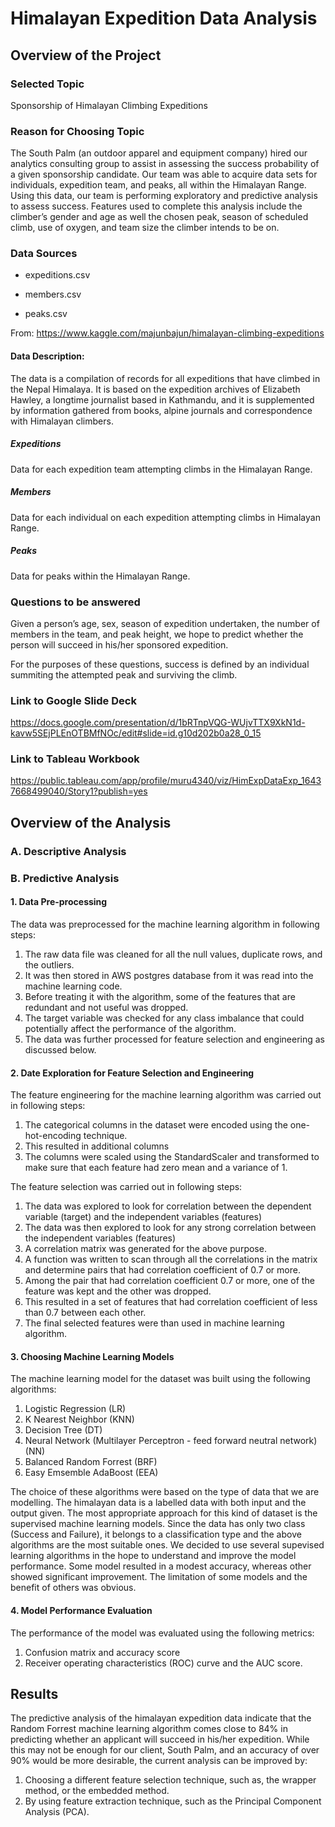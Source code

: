 # Himalayan Expedition Data Analysis

## Overview of the Project

### Selected Topic

Sponsorship of Himalayan Climbing Expeditions

### Reason for Choosing Topic

The South Palm (an outdoor apparel and equipment company) hired our analytics consulting group to assist in assessing the success probability of a given sponsorship candidate. Our team was able to acquire data sets for individuals, expedition team, and peaks, all within the Himalayan Range.
Using this data, our team is performing exploratory and  predictive analysis to assess success. Features used to complete this analysis include the climber’s gender and age as well the chosen peak, season of scheduled climb,  use of oxygen, and team size the climber intends to be on.


### Data Sources 

* expeditions.csv

* members.csv

* peaks.csv


From:  https://www.kaggle.com/majunbajun/himalayan-climbing-expeditions

#### Data Description:

The data is a compilation of records for all expeditions that have climbed in the Nepal Himalaya. 
It is based on the expedition archives of Elizabeth Hawley, a longtime journalist based in Kathmandu, and it is supplemented 
by information gathered from books, alpine journals and correspondence with Himalayan climbers.

##### Expeditions
Data for each expedition team attempting climbs in the Himalayan Range.

##### Members
Data for each individual on each expedition attempting climbs in Himalayan Range.

##### Peaks
Data for peaks within the Himalayan Range.

### Questions to be answered

Given a person’s age, sex, season of expedition undertaken, the number of members in the team, and peak height, we hope to predict whether the person will succeed in his/her sponsored expedition.

For the purposes of these questions, success is defined by an individual summiting the attempted peak and surviving the climb.



### Link to Google Slide Deck

https://docs.google.com/presentation/d/1bRTnpVQG-WUjvTTX9XkN1d-kavw5SEjPLEnOTBMfNOc/edit#slide=id.g10d202b0a28_0_15

### Link to Tableau Workbook

https://public.tableau.com/app/profile/muru4340/viz/HimExpDataExp_16437668499040/Story1?publish=yes

## Overview of the Analysis

### A. Descriptive Analysis


### B. Predictive Analysis
#### 1. Data Pre-processing

The data was preprocessed for the machine learning algorithm in following steps:

1. The raw data file was cleaned for all the null values, duplicate rows, and the outliers.
2. It was then stored in AWS postgres database from it was read into the machine learning code.
3. Before treating it with the algorithm, some of the features that are redundant and not useful was dropped.
4. The target variable was checked for any class imbalance that could potentially affect the performance of the algorithm.
5. The data was further processed for feature selection and engineering as discussed below.

#### 2. Date Exploration for Feature Selection and Engineering

The feature engineering for the machine learning algorithm was carried out in following steps:

1. The categorical columns in the dataset were encoded using the one-hot-encoding technique.
2. This resulted in additional columns
3. The columns were scaled using the StandardScaler and transformed to make sure that each feature had zero mean and a variance of 1.

The feature selection was carried out in following steps:

1. The data was explored to look for correlation between the dependent variable (target) and the independent variables (features)
2. The data was then explored to look for any strong correlation between the independent variables (features)
3. A correlation matrix was generated for the above purpose.
4. A function was written to scan through all the correlations in the matrix and determine pairs that had correlation coefficient of 0.7 or more.
5. Among the pair that had correlation coefficient 0.7 or more, one of the feature was kept and the other was dropped.
6. This resulted in a set of features that had correlation coefficient of less than 0.7 between each other.
7. The final selected features were than used in machine learning algorithm.

#### 3. Choosing Machine Learning Models

The machine learning model for the dataset was built using the following algorithms:

1. Logistic Regression (LR)
2. K Nearest Neighbor (KNN)
3. Decision Tree (DT)
4. Neural Network (Multilayer Perceptron - feed forward neutral network)(NN)
5. Balanced Random Forrest (BRF)
6. Easy Emsemble AdaBoost (EEA)

The choice of these algorithms were based on the type of data that we are modelling. The himalayan data is a labelled data with both input and the output given. The most appropriate approach for this kind of dataset is the supervised machine learning models. Since the data has only two class (Success and Failure), it belongs to a classification type and the above algorithms are the most suitable ones. We decided to use several supevised learning algorithms in the hope to understand and improve the model performance. Some model resulted in a modest accuracy, whereas other showed significant improvement. The limitation of some models and the benefit of others was obvious.

#### 4. Model Performance Evaluation

The performance of the model was evaluated using the following metrics:

1. Confusion matrix and accuracy score
2. Receiver operating characteristics (ROC) curve and the AUC score.

## Results
The predictive analysis of the himalayan expedition data indicate that the Random Forrest machine learning algorithm comes close to 84% in predicting whether an applicant will succeed in his/her expedition. While this may not be enough for our client, South Palm, and an accuracy of over 90% would be more desirable, the current analysis can be improved by:

1. Choosing a different feature selection technique, such as, the wrapper method, or the embedded method.
2. By using feature extraction technique, such as the Principal Component Analysis (PCA).

